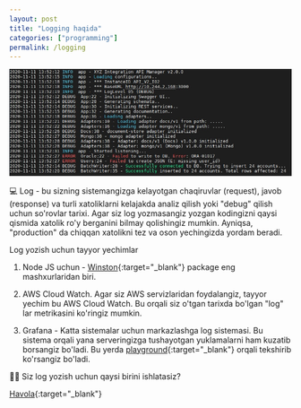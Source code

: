 ```yaml
---
layout: post
title: "Logging haqida"
categories: ["programming"]
permalink: /logging
---
```


![Logging](/assets/2021-09-03-logging/logging.jpeg)

💻 Log - bu sizning sistemangizga kelayotgan chaqiruvlar (request), javob (response) va turli xatoliklarni kelajakda analiz qilish yoki "debug" qilish uchun so'rovlar tarixi. Agar siz log yozmasangiz yozgan kodingizni qaysi qismida xatolik ro'y berganini bilmay qolishingiz mumkin. Ayniqsa, "production" da chiqqan xatolikni tez va oson yechingizda yordam beradi.

Log yozish uchun tayyor yechimlar

1. Node JS uchun - [Winston](https://www.npmjs.com/package/winston){:target="_blank"} package eng mashxurlaridan biri. 

2. AWS Cloud Watch. Agar siz AWS servizlaridan foydalangiz, tayyor yechim bu AWS Cloud Watch. Bu orqali siz o'tgan tarixda bo'lgan "log" lar metrikasini ko'ringiz mumkin.

3. Grafana - Katta sistemalar uchun markazlashga log sistemasi. Bu sistema orqali yana serveringizga tushayotgan yuklamalarni ham kuzatib borsangiz bo'ladi. Bu yerda [playground](https://play.grafana.org/){:target="_blank"} orqali tekshirib ko'rsangiz bo'ladi.

🙋‍♂️ Siz log yozish uchun qaysi birini ishlatasiz?

[Havola](https://t.me/nodir_adventure/188){:target="_blank"}
